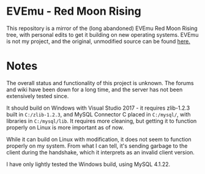 # EVEmu - Red Moon Rising
This repository is a mirror of the (long abandoned) EVEmu Red Moon Rising tree, with personal edits to get it building on new operating systems. EVEmu is not my project, and the original, unmodified source can be found [here.](https://sourceforge.net/projects/evemu/)

# Notes
The overall status and functionality of this project is unknown. The forums and wiki have been down for a long time, and the server has not been extensively tested since. 

It should build on Windows with Visual Studio 2017 - it requires zlib-1.2.3 built in `C:/zlib-1.2.3`, and MySQL Connector C placed in `C:/mysql/`, with libraries in `C:/mysql/lib`. It requires more cleaning, but getting it to function properly on Linux is more important as of now.

While it can build on Linux with modification, it does not seem to function properly on my system. From what I can tell, it's sending garbage to the client during the handshake, which it interprets as an invalid client version.

I have only lightly tested the Windows build, using MySQL 4.1.22.